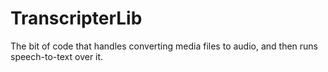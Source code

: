 # TranscripterLib

The bit of code that handles converting media files to audio, and then runs speech-to-text over it.